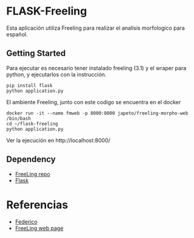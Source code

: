 # FLASK-Freeling
Esta aplicación utiliza Freeling para realizar el analisis morfologico para español.

## Getting Started
Para ejecutar es necesario tener instalado freeling (3.1) y el wraper para python, y ejecutarlos con la instrucción.

```{r, engine='bash', count_lines}
pip install flask
python application.py
```
El ambiente Freeling, junto con este codigo se encuentra en el docker 

```{r, engine='bash', count_lines}
docker run -it --name fmweb -p 8000:8000 japeto/freeling-morpho-web /bin/bash
cd ~/flask-freeling
python application.py
```

Ver la ejecución en http://localhost:8000/

## Dependency
- [FreeLing repo](https://github.com/TALP-UPC/FreeLing) 
- [Flask](https://github.com/pallets/flask/)


# Referencias
- [Federico](https://github.com/ficolo/morpho-web)
- [FreeLing web page](http://nlp.cs.upc.edu/freeling) 


